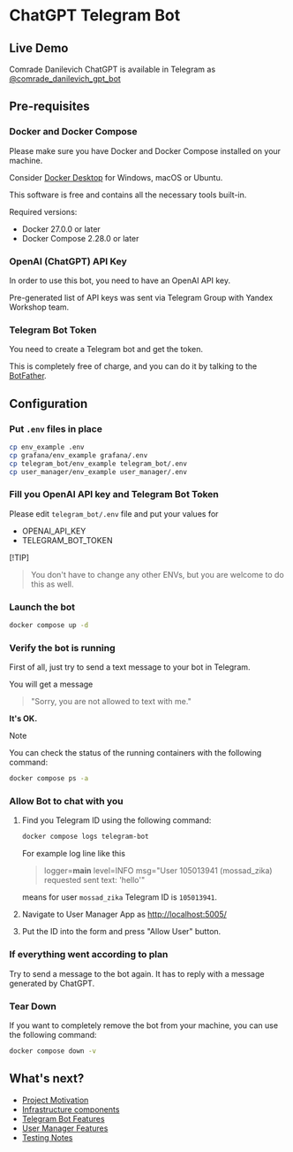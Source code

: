# ChatGPT Telegram Bot

## Live Demo

Comrade Danilevich ChatGPT is available in Telegram as [@comrade_danilevich_gpt_bot](https://t.me/comrade_danilevich_gpt_bot)

## Pre-requisites

### Docker and Docker Compose

Please make sure you have Docker and Docker Compose installed on your machine.

Consider [Docker Desktop](https://www.docker.com/products/docker-desktop/) for Windows, macOS or Ubuntu.

This software is free and contains all the necessary tools built-in.

Required versions:
- Docker 27.0.0 or later
- Docker Compose 2.28.0 or later

### OpenAI (ChatGPT) API Key

In order to use this bot, you need to have an OpenAI API key. 

Pre-generated list of API keys was sent via Telegram Group with Yandex Workshop team.

### Telegram Bot Token

You need to create a Telegram bot and get the token.

This is completely free of charge, and you can do it by talking to the [BotFather](https://core.telegram.org/bots/features#creating-a-new-bot).

## Configuration

### Put `.env` files in place

```bash
cp env_example .env
cp grafana/env_example grafana/.env
cp telegram_bot/env_example telegram_bot/.env
cp user_manager/env_example user_manager/.env
```

### Fill you OpenAI API key and Telegram Bot Token

Please edit `telegram_bot/.env` file and put your values for 
- OPENAI_API_KEY 
- TELEGRAM_BOT_TOKEN

[!TIP]
>  You don't have to change any other ENVs, but you are welcome to do this as well.

### Launch the bot
```bash
docker compose up -d
```

### Verify the bot is running

First of all, just try to send a text message to your bot in Telegram.

You will get a message
> "Sorry, you are not allowed to text with me."

**It's OK.**

> [!NOTE]  
> You can check the status of the running containers with the following command:
> ```bash
> docker compose ps -a
> ```

### Allow Bot to chat with you
1. Find you Telegram ID using the following command:
    ```bash
    docker compose logs telegram-bot
    ```
    
    For example log line like this
    > logger=__main__ level=INFO msg="User 105013941 (mossad_zika) requested sent text: 'hello'"
    
    means for user `mossad_zika` Telegram ID is `105013941`.

2. Navigate to User Manager App as [http://localhost:5005/](http://localhost:5005/)

3. Put the ID into the form and press "Allow User" button.

### If everything went according to plan

Try to send a message to the bot again. It has to reply with a message generated by ChatGPT.

### Tear Down

If you want to completely remove the bot from your machine, you can use the following command:

```bash
docker compose down -v
```

## What's next?
- [Project Motivation](documentation/project-motivation.md)
- [Infrastructure components](documentation/infrastructure-components.md)
- [Telegram Bot Features](documentation/telegram-bot-features.md)
- [User Manager Features](documentation/user-manager-features.md)
- [Testing Notes](documentation/testing-notes.md)
